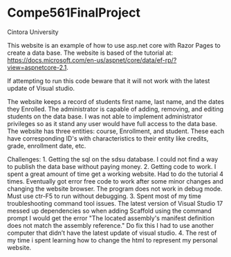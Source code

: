 # Compe561FinalProject
Cintora University

This website is an example of how to use asp.net core with Razor Pages to create a data base. The website is based of the tutorial at: https://docs.microsoft.com/en-us/aspnet/core/data/ef-rp/?view=aspnetcore-2.1. 

If attempting to run this code beware that it will not work with the latest update of Visual studio. 

The website keeps a record of students first name, last name, and the dates they Enrolled. The administrator is capable of adding, removing, and editing students on the data base. I was not able to implement administrator privileges so as it stand any user would have full access to the data base. The website has three entities: course, Enrollment, and student. These each have corresponding ID's with characteristics to their entity like credits, grade, enrollment date, etc.

Challenges: 1. Getting the sql on the sdsu database. I could not find a way to publish the data base without paying money. 2. Getting code to work. I spent a great amount of time get a working website. Had to do the tutorial 4 times. Eventually got error free code to work after some minor changes and changing the website browser. The program does not work in debug mode. Must use ctr-F5 to run without debugging. 3. Spent most of my time troubleshooting command tool issues. The latest version of Visual Studio 17 messed up dependencies so when adding Scaffold using the command prompt I would get the error "The located assembly's manifest definition does not match the assembly reference." Do fix this I had to use another computer that didn’t have the latest update of visual studio. 4. The rest of my time i spent learning how to change the html to represent my personal website. 

